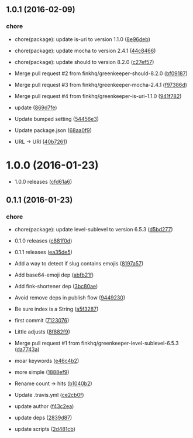 <a name="1.0.1"></a>
## 1.0.1 (2016-02-09)


### chore

* chore(package): update is-uri to version 1.1.0 ([8e96deb](https://github.com/finkhq/fink-level/commit/8e96deb))
* chore(package): update mocha to version 2.4.1 ([44c8466](https://github.com/finkhq/fink-level/commit/44c8466))
* chore(package): update should to version 8.2.0 ([c27ef57](https://github.com/finkhq/fink-level/commit/c27ef57))

* Merge pull request #2 from finkhq/greenkeeper-should-8.2.0 ([bf09187](https://github.com/finkhq/fink-level/commit/bf09187))
* Merge pull request #3 from finkhq/greenkeeper-mocha-2.4.1 ([f97386d](https://github.com/finkhq/fink-level/commit/f97386d))
* Merge pull request #4 from finkhq/greenkeeper-is-uri-1.1.0 ([941f782](https://github.com/finkhq/fink-level/commit/941f782))
* update ([869d7fe](https://github.com/finkhq/fink-level/commit/869d7fe))
* Update bumped setting ([54456e3](https://github.com/finkhq/fink-level/commit/54456e3))
* Update package.json ([68aa0f9](https://github.com/finkhq/fink-level/commit/68aa0f9))
* URL → URI ([40b7261](https://github.com/finkhq/fink-level/commit/40b7261))



<a name="1.0.0"></a>
# 1.0.0 (2016-01-23)


* 1.0.0 releases ([cfd61a6](https://github.com/finkhq/fink-level/commit/cfd61a6))



<a name="0.1.1"></a>
## 0.1.1 (2016-01-23)


### chore

* chore(package): update level-sublevel to version 6.5.3 ([d5bd277](https://github.com/finkhq/fink-level/commit/d5bd277))

* 0.1.0 releases ([c881f0d](https://github.com/finkhq/fink-level/commit/c881f0d))
* 0.1.1 releases ([ea35de5](https://github.com/finkhq/fink-level/commit/ea35de5))
* Add a way to detect if slug contains emojis ([8197a57](https://github.com/finkhq/fink-level/commit/8197a57))
* Add base64-emoji dep ([abfb21f](https://github.com/finkhq/fink-level/commit/abfb21f))
* Add fink-shortener dep ([3bc80ae](https://github.com/finkhq/fink-level/commit/3bc80ae))
* Avoid remove deps in publish flow ([9449230](https://github.com/finkhq/fink-level/commit/9449230))
* Be sure index is a String ([a5f3287](https://github.com/finkhq/fink-level/commit/a5f3287))
* first commit ([7123076](https://github.com/finkhq/fink-level/commit/7123076))
* Little adjusts ([8f882f9](https://github.com/finkhq/fink-level/commit/8f882f9))
* Merge pull request #1 from finkhq/greenkeeper-level-sublevel-6.5.3 ([da7743a](https://github.com/finkhq/fink-level/commit/da7743a))
* moar keywords ([e46c4b2](https://github.com/finkhq/fink-level/commit/e46c4b2))
* more simple ([1888ef9](https://github.com/finkhq/fink-level/commit/1888ef9))
* Rename count → hits ([b1040b2](https://github.com/finkhq/fink-level/commit/b1040b2))
* Update .travis.yml ([ce2cb0f](https://github.com/finkhq/fink-level/commit/ce2cb0f))
* update author ([f43c2ea](https://github.com/finkhq/fink-level/commit/f43c2ea))
* update deps ([2839d87](https://github.com/finkhq/fink-level/commit/2839d87))
* update scripts ([2d481cb](https://github.com/finkhq/fink-level/commit/2d481cb))



